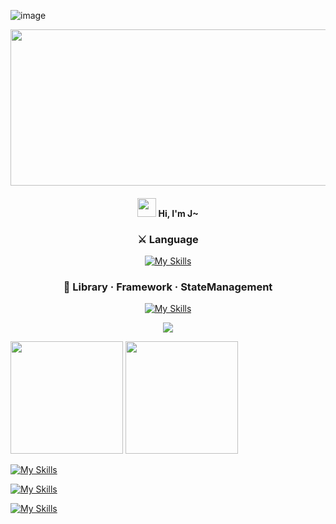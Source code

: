 ![image](https://github.com/user-attachments/assets/f4fd27d5-cafe-4893-8963-34e940696ac0)<div align="center">
 <img src="https://ionic.io/blog/wp-content/uploads/2019/02/typescript-in-react.png" style="width:700px; height:250px;"/>

 <h4><img src="https://raw.githubusercontent.com/aemmadi/aemmadi/master/wave.gif" width="30px"> Hi, I'm J~<h4>

 <p>      
  <h3>⚔️ Language</h3>

  [![My Skills](https://skillicons.dev/icons?i=js,ts)](https://skillicons.dev)

 <h3>🔨 Library · Framework · StateManagement</h3>

 [![My Skills](https://skillicons.dev/icons?i=react,nextjs,styledcomponents,tailwind)](https://skillicons.dev)

  <img src="https://wakatime.com/badge/user/fd0095d7-2c93-49bc-9e72-8b046b1f6dcc.svg" />
 </p>
</div>
      
               
<p>
 <img height="180em" src="https://github-readme-stats.vercel.app/api?username=JHKIMS&show_icons=true&theme=algolia" />
 <img height="180em" src="https://github-readme-stats.vercel.app/api/top-langs/?username=JHKIMS&layout=compact&theme=nord" />
</p>


[![My Skills](https://skillicons.dev/icons?i=html,css,styledcomponents)](https://skillicons.dev)

[![My Skills](https://skillicons.dev/icons?i=react)](https://skillicons.dev)

[![My Skills](https://skillicons.dev/icons?i=js)](https://skillicons.dev)

